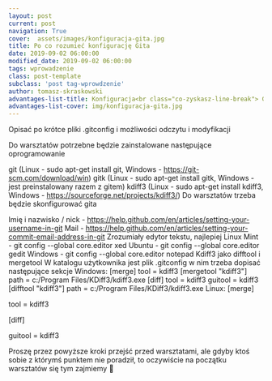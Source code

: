 ```yaml
---
layout: post
current: post
navigation: True
cover:  assets/images/konfiguracja-gita.jpg
title: Po co rozumieć konfigurację Gita
date: 2019-09-02 06:00:00
modified_date: 2019-09-02 06:00:00
tags: wprowadzenie
class: post-template
subclass: 'post tag-wprowdzenie'
author: tomasz-skraskowski
advantages-list-title: Konfiguracja<br class="co-zyskasz-line-break"> Gita
advantages-list-cover: img/konfiguracja-gita.jpg
---
```


Opisać po krótce pliki .gitconfig i możliwości odczytu i modyfikacji

Do warsztatów potrzebne będzie zainstalowane następujące oprogramowanie

git (Linux - sudo apt-get install git, Windows - https://git-scm.com/download/win)
gitk (Linux - sudo apt-get install gitk, Windows - jest preinstalowany razem z gitem)
kdiff3 (Linux - sudo apt-get install kdiff3, Windows - https://sourceforge.net/projects/kdiff3/)
Do warsztatów trzeba będzie skonfigurować gita

Imię i nazwisko / nick - https://help.github.com/en/articles/setting-your-username-in-git
Mail - https://help.github.com/en/articles/setting-your-commit-email-address-in-git
Zrozumiały edytor tekstu, najlepiej
Linux Mint - git config --global core.editor xed
Ubuntu - git config --global core.editor gedit
Windows - git config --global core.editor notepad
Kdiff3 jako difftool i mergetool
W katalogu użytkownika jest plik .gitconfig w nim trzeba dopisać następujące sekcje
Windows:
[merge]
tool = kdiff3
[mergetool "kdiff3"]
path = c:/Program Files/KDiff3/kdiff3.exe
[diff]
tool = kdiff3
guitool = kdiff3
[difftool "kdiff3"]
path = c:/Program Files/KDiff3/kdiff3.exe
Linux:
[merge]

tool = kdiff3

[diff]

guitool = kdiff3

Proszę przez powyższe kroki przejść przed warsztatami, ale gdyby ktoś sobie z którymś punktem nie poradził, to oczywiście na początku warsztatów się tym zajmiemy 🙂
